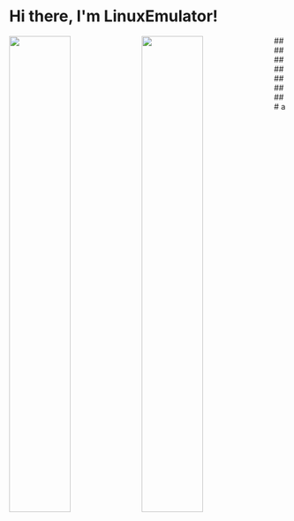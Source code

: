 # Hi there, I'm LinuxEmulator!

<img align="left" width="47%" src="https://github-readme-stats.vercel.app/api?username=LinuxEmulator&show_icons=true&theme=tokyonight" />

<img align="left" width="47%" src="https://github-readme-stats.vercel.app/api/top-langs/?username=LinuxEmulator&layout=compact)](https://github.com/anuraghazra/github-readme-stats&theme=tokyonight" />

############### a
